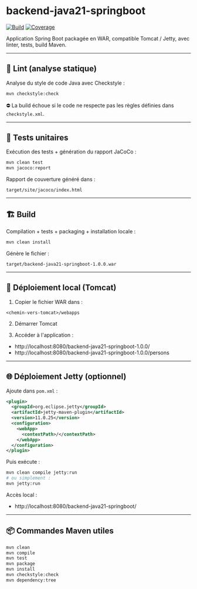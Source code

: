 # backend-java21-springboot

[![Build](https://img.shields.io/badge/build-maven-blue)](https://maven.apache.org/)
[![Coverage](https://img.shields.io/badge/coverage-jacoco-brightgreen)](https://www.jacoco.org/jacoco/)

Application Spring Boot packagée en WAR, compatible Tomcat / Jetty, avec linter, tests, build Maven.

---

## 🔧 Lint (analyse statique)

Analyse du style de code Java avec Checkstyle :

```bash
mvn checkstyle:check
```

⛔️ La build échoue si le code ne respecte pas les règles définies dans `checkstyle.xml`.

---

## 🧪 Tests unitaires

Exécution des tests + génération du rapport JaCoCo :

```bash
mvn clean test
mvn jacoco:report
```

Rapport de couverture généré dans :

```
target/site/jacoco/index.html
```

---

## 🏗️ Build

Compilation + tests + packaging + installation locale :

```bash
mvn clean install
```

Génère le fichier :

```
target/backend-java21-springboot-1.0.0.war
```

---

## 🚀 Déploiement local (Tomcat)

1. Copier le fichier WAR dans :

```
<chemin-vers-tomcat>/webapps
```

2. Démarrer Tomcat

3. Accéder à l'application :

- http://localhost:8080/backend-java21-springboot-1.0.0/
- http://localhost:8080/backend-java21-springboot-1.0.0/persons

---

## 🌐 Déploiement Jetty (optionnel)

Ajoute dans `pom.xml` :

```xml
<plugin>
  <groupId>org.eclipse.jetty</groupId>
  <artifactId>jetty-maven-plugin</artifactId>
  <version>11.0.25</version>
  <configuration>
    <webApp>
      <contextPath>/</contextPath>
    </webApp>
  </configuration>
</plugin>
```

Puis exécute :

```bash
mvn clean compile jetty:run
# ou simplement :
mvn jetty:run
```

Accès local :
- http://localhost:8080/backend-java21-springboot/

---

## 📦 Commandes Maven utiles

```bash
mvn clean
mvn compile
mvn test
mvn package
mvn install
mvn checkstyle:check
mvn dependency:tree
```
